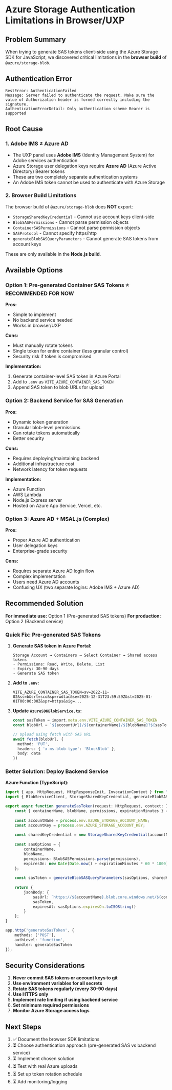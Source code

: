 # Azure Storage Authentication Limitations in Browser/UXP

## Problem Summary

When trying to generate SAS tokens client-side using the Azure Storage SDK for JavaScript, we discovered critical limitations in the **browser build** of `@azure/storage-blob`.

## Authentication Error

```
RestError: AuthenticationFailed
Message: Server failed to authenticate the request. Make sure the value of Authorization header is formed correctly including the signature.
AuthenticationErrorDetail: Only authentication scheme Bearer is supported
```

## Root Cause

### 1. **Adobe IMS ≠ Azure AD**
- The UXP panel uses **Adobe IMS** (Identity Management System) for Adobe services authentication
- Azure Storage user delegation keys require **Azure AD** (Azure Active Directory) Bearer tokens
- These are two completely separate authentication systems
- An Adobe IMS token cannot be used to authenticate with Azure Storage

### 2. **Browser Build Limitations**
The browser build of `@azure/storage-blob` does **NOT** export:
- `StorageSharedKeyCredential` - Cannot use account keys client-side
- `BlobSASPermissions` - Cannot parse permission objects
- `ContainerSASPermissions` - Cannot parse permission objects  
- `SASProtocol` - Cannot specify https/http
- `generateBlobSASQueryParameters` - Cannot generate SAS tokens from account keys

These are only available in the **Node.js build**.

## Available Options

### Option 1: Pre-generated Container SAS Tokens ⭐ **RECOMMENDED FOR NOW**
**Pros:**
- Simple to implement
- No backend service needed
- Works in browser/UXP

**Cons:**
- Must manually rotate tokens
- Single token for entire container (less granular control)
- Security risk if token is compromised

**Implementation:**
1. Generate container-level SAS token in Azure Portal
2. Add to `.env` as `VITE_AZURE_CONTAINER_SAS_TOKEN`
3. Append SAS token to blob URLs for upload

### Option 2: Backend Service for SAS Generation
**Pros:**
- Dynamic token generation
- Granular blob-level permissions
- Can rotate tokens automatically
- Better security

**Cons:**
- Requires deploying/maintaining backend
- Additional infrastructure cost
- Network latency for token requests

**Implementation:**
- Azure Function
- AWS Lambda
- Node.js Express server
- Hosted on Azure App Service, Vercel, etc.

### Option 3: Azure AD + MSAL.js (Complex)
**Pros:**
- Proper Azure AD authentication
- User delegation keys
- Enterprise-grade security

**Cons:**
- Requires separate Azure AD login flow
- Complex implementation
- Users need Azure AD accounts
- Confusing UX (two separate logins: Adobe IMS + Azure AD)

## Recommended Solution

**For immediate use:** Option 1 (Pre-generated SAS tokens)
**For production:** Option 2 (Backend service)

### Quick Fix: Pre-generated SAS Tokens

1. **Generate SAS token in Azure Portal:**
   ```
   Storage Account → Containers → Select Container → Shared access tokens
   - Permissions: Read, Write, Delete, List
   - Expiry: 30-90 days
   - Generate SAS token
   ```

2. **Add to `.env`:**
   ```env
   VITE_AZURE_CONTAINER_SAS_TOKEN=sv=2022-11-02&ss=b&srt=sco&sp=rwdlac&se=2025-12-31T23:59:59Z&st=2025-01-01T00:00:00Z&spr=https&sig=...
   ```

3. **Update `AzureSDKBlobService.ts`:**
   ```typescript
   const sasToken = import.meta.env.VITE_AZURE_CONTAINER_SAS_TOKEN
   const blobUrl = `${accountUrl}/${containerName}/${blobName}?${sasToken}`
   
   // Upload using fetch with SAS URL
   await fetch(blobUrl, {
     method: 'PUT',
     headers: { 'x-ms-blob-type': 'BlockBlob' },
     body: data
   })
   ```

### Better Solution: Deploy Backend Service

**Azure Function (TypeScript):**
```typescript
import { app, HttpRequest, HttpResponseInit, InvocationContext } from "@azure/functions";
import { BlobServiceClient, StorageSharedKeyCredential, generateBlobSASQueryParameters, BlobSASPermissions } from "@azure/storage-blob";

export async function generateSasToken(request: HttpRequest, context: InvocationContext): Promise<HttpResponseInit> {
    const { containerName, blobName, permissions, expirationMinutes } = await request.json();
    
    const accountName = process.env.AZURE_STORAGE_ACCOUNT_NAME;
    const accountKey = process.env.AZURE_STORAGE_ACCOUNT_KEY;
    
    const sharedKeyCredential = new StorageSharedKeyCredential(accountName, accountKey);
    
    const sasOptions = {
        containerName,
        blobName,
        permissions: BlobSASPermissions.parse(permissions),
        expiresOn: new Date(Date.now() + expirationMinutes * 60 * 1000)
    };
    
    const sasToken = generateBlobSASQueryParameters(sasOptions, sharedKeyCredential).toString();
    
    return {
        jsonBody: {
            sasUrl: `https://${accountName}.blob.core.windows.net/${containerName}/${blobName}?${sasToken}`,
            sasToken,
            expiresAt: sasOptions.expiresOn.toISOString()
        }
    };
}

app.http('generateSasToken', {
    methods: ['POST'],
    authLevel: 'function',
    handler: generateSasToken
});
```

## Security Considerations

1. **Never commit SAS tokens or account keys to git**
2. **Use environment variables for all secrets**
3. **Rotate SAS tokens regularly (every 30-90 days)**
4. **Use HTTPS only**
5. **Implement rate limiting if using backend service**
6. **Set minimum required permissions**
7. **Monitor Azure Storage access logs**

## Next Steps

1. ✅ Document the browser SDK limitations
2. ⏳ Choose authentication approach (pre-generated SAS vs backend service)
3. ⏳ Implement chosen solution
4. ⏳ Test with real Azure uploads
5. ⏳ Set up token rotation schedule
6. ⏳ Add monitoring/logging
